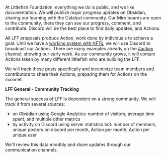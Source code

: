 At Littlefish Foundation, everything we do is public, and we like documentation. We will publish major progress updates on Obsidian, sharing our learning with the Catalyst community. Our Miro boards are open to the community, there they can see our progress, comment, and contribute. Discord will be the best place to find daily updates, and Actions.

All LFF proposals produce Action, work done by individuals to achieve a goal. Until we have a [working system with NFTs](https://cardano.ideascale.com/c/idea/414729), we will use Discord to broadcast our Actions. There are many examples already on the [#action](https://discord.gg/PKfAsQEhhS) channel, showing our early work. As our community grows, it will contain Actions taken by many different littlefish who are building the LFF.

We will track these posts specifically and incentivize team members and contributors to share their Actions, preparing them for Actions on the mainnet.

**LFF General - Community Tracking**

The general success of LFF is dependent on a strong community. We will track it from several sources:

-   on Obsidian using Google Analytics: number of visitors, average time spent, and multiple other metrics
-   by activity on Discord using server statistics bot: number of members, unique posters on discord per month, Action per month, Action per unique user


We’ll review this data monthly and share updates through our communication channels.